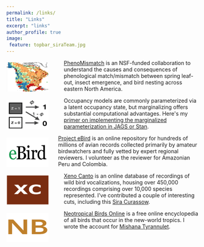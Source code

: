 ```yaml
---
permalink: /links/
title: "Links"
excerpt: "links"
author_profile: true
image:
 feature: topbar_siraTeam.jpg
---
```

<a href="http://pheno-mismatch.org/"><img src="/images/phenomismatch_map.jpg" alt="phenomismatch" style="float:left;width:110px;height:77px;padding:7px 40px 1px 1px;"></a>
[PhenoMismatch](http://pheno-mismatch.org/) is an NSF-funded collaboration to understand the causes and consequences of phenological match/mismatch between spring leaf-out, insect emergence, and bird nesting across eastern North America.

<a href="https://jsocolar.github.io/occupancyModels/"><img src="/images/occupancy_schematic.png" alt="latent state" style="float:left;width:110px;height:77px;padding:7px 40px 1px 1px;"></a>
Occupancy models are commonly parameterized via a latent occupancy state, but marginalizing offers substantial computational advantages. Here's my [primer on implementing the marginalized parameterization in JAGS or Stan](https://jsocolar.github.io/occupancyModels).

<a href="www.ebird.org"><img src="/images/ebird_logo_400x250.jpg" alt="eBird" style="float:left;width:110px;height:77px;padding:7px 25px 1px 1px;"></a>
[Project eBird](www.ebird.org) is an online repository for hundreds of millions of avian records collected primarily by amateur birdwatchers and fully vetted by expert regional reviewers. I volunteer as the reviewer for Amazonian Peru and Colombia. 

<a href="https://www.xeno-canto.org"><img src="/images/xc_logo.png" alt="Xeno Canto" style="float:left;width:110px;height:77px;padding:7px 40px 1px 1px;"></a>
[Xeno Canto](www.xeno-canto.org) is an online database of recordings of wild bird vocalizations, housing over 450,000 recordings comprising over 10,000 species represented. I’ve contributed a couple of interesting cuts, including this [Sira Curassow](https://www.xeno-canto.org/62321).

<a href="https://www.xeno-canto.org"><img src="/images/neotropical_birds.png" alt="Neotropical Birds" style="float:left;width:110px;height:77px;padding:7px 40px 1px 1px;"></a>
[Neotropical Birds Online](https://neotropical.birds.cornell.edu/) is a free online encyclopedia of all birds that occur in the new-world tropics. I wrote the account for [Mishana Tyrannulet](https://neotropical.birds.cornell.edu/Species-Account/nb/species/mistyr1/overview).
